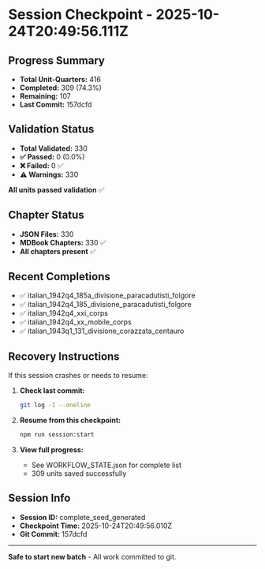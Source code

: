 # Session Checkpoint - 2025-10-24T20:49:56.111Z

## Progress Summary

- **Total Unit-Quarters:** 416
- **Completed:** 309 (74.3%)
- **Remaining:** 107
- **Last Commit:** 157dcfd

## Validation Status

- **Total Validated:** 330
- **✅ Passed:** 0 (0.0%)
- **❌ Failed:** 0 ✅
- **⚠️ Warnings:** 330

**All units passed validation** ✅

## Chapter Status

- **JSON Files:** 330
- **MDBook Chapters:** 330 ✅
- **All chapters present** ✅

## Recent Completions

- ✅ italian_1942q4_185a_divisione_paracadutisti_folgore
- ✅ italian_1942q4_185_divisione_paracadutisti_folgore
- ✅ italian_1942q4_xxi_corps
- ✅ italian_1942q4_xx_mobile_corps
- ✅ italian_1943q1_131_divisione_corazzata_centauro

## Recovery Instructions

If this session crashes or needs to resume:

1. **Check last commit:**
   ```bash
   git log -1 --oneline
   ```

2. **Resume from this checkpoint:**
   ```bash
   npm run session:start
   ```

3. **View full progress:**
   - See WORKFLOW_STATE.json for complete list
   - 309 units saved successfully

## Session Info

- **Session ID:** complete_seed_generated
- **Checkpoint Time:** 2025-10-24T20:49:56.010Z
- **Git Commit:** 157dcfd

---

**Safe to start new batch** - All work committed to git.
